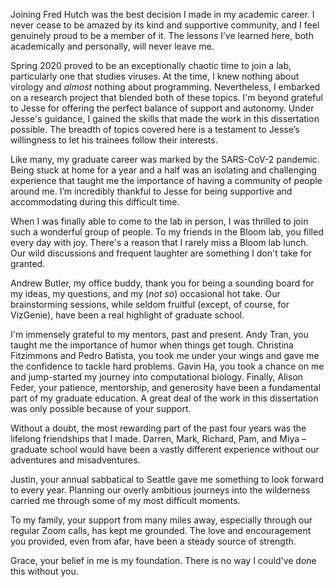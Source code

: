Joining Fred Hutch was the best decision I made in my academic career. I never cease to be amazed by its kind and supportive community, and I feel genuinely proud to be a member of it. The lessons I’ve learned here, both academically and personally, will never leave me.

Spring 2020 proved to be an exceptionally chaotic time to join a lab, particularly one that studies viruses. At the time, I knew nothing about virology and *almost* nothing about programming. Nevertheless, I embarked on a research project that blended both of these topics. I'm beyond grateful to Jesse for offering the perfect balance of support and autonomy. Under Jesse's guidance, I gained the skills that made the work in this dissertation possible. The breadth of topics covered here is a testament to Jesse’s willingness to let his trainees follow their interests.

Like many, my graduate career was marked by the SARS-CoV-2 pandemic. Being stuck at home for a year and a half was an isolating and challenging experience that taught me the importance of having a community of people around me. I’m incredibly thankful to Jesse for being supportive and accommodating during this difficult time.

When I was finally able to come to the lab in person, I was thrilled to join such a wonderful group of people. To my friends in the Bloom lab, you filled every day with joy. There's a reason that I rarely miss a Bloom lab lunch. Our wild discussions and frequent laughter are something I don't take for granted.

Andrew Butler, my office buddy, thank you for being a sounding board for my ideas, my questions, and my (*not so*) occasional hot take. Our brainstorming sessions, while seldom fruitful (except, of course, for VizGenie), have been a real highlight of graduate school.

I'm immensely grateful to my mentors, past and present. Andy Tran, you taught me the importance of humor when things get tough. Christina Fitzimmons and Pedro Batista, you took me under your wings and gave me the confidence to tackle hard problems. Gavin Ha, you took a chance on me and jump-started my journey into computational biology. Finally, Alison Feder, your patience, mentorship, and generosity have been a fundamental part of my graduate education. A great deal of the work in this dissertation was only possible because of your support.

Without a doubt, the most rewarding part of the past four years was the lifelong friendships that I made. Darren, Mark, Richard, Pam, and Miya – graduate school would have been a vastly different experience without our adventures and misadventures.

Justin, your annual sabbatical to Seattle gave me something to look forward to every year. Planning our overly ambitious journeys into the wilderness carried me through some of my most difficult moments.

To my family, your support from many miles away, especially through our regular Zoom calls, has kept me grounded. The love and encouragement you provided, even from afar, have been a steady source of strength.

Grace, your belief in me is my foundation. There is no way I could've done this without you.
